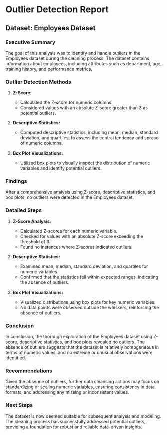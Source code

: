 

# Outlier Detection Report

## Dataset: Employees Dataset

### Executive Summary

The goal of this analysis was to identify and handle outliers in the Employees dataset during the cleaning process. The dataset contains information about employees, including attributes such as department, age, training history, and performance metrics.

### Outlier Detection Methods

1. **Z-Score:**
   - Calculated the Z-score for numeric columns.
   - Considered values with an absolute Z-score greater than 3 as potential outliers.

2. **Descriptive Statistics:**
   - Computed descriptive statistics, including mean, median, standard deviation, and quartiles, to assess the central tendency and spread of numeric columns.

3. **Box Plot Visualizations:**
   - Utilized box plots to visually inspect the distribution of numeric variables and identify potential outliers.

### Findings

After a comprehensive analysis using Z-score, descriptive statistics, and box plots, no outliers were detected in the Employees dataset.

### Detailed Steps

1. **Z-Score Analysis:**
   - Calculated Z-scores for each numeric variable.
   - Checked for values with an absolute Z-score exceeding the threshold of 3.
   - Found no instances where Z-scores indicated outliers.

2. **Descriptive Statistics:**
   - Examined mean, median, standard deviation, and quartiles for numeric variables.
   - Confirmed that the statistics fell within expected ranges, indicating the absence of outliers.

3. **Box Plot Visualizations:**
   - Visualized distributions using box plots for key numeric variables.
   - No data points were observed outside the whiskers, reinforcing the absence of outliers.

### Conclusion

In conclusion, the thorough exploration of the Employees dataset using Z-score, descriptive statistics, and box plots revealed no outliers. The absence of outliers suggests that the dataset is relatively homogeneous in terms of numeric values, and no extreme or unusual observations were identified.

### Recommendations

Given the absence of outliers, further data cleansing actions may focus on standardizing or scaling numeric variables, ensuring consistency in data formats, and addressing any missing or inconsistent values.

### Next Steps

The dataset is now deemed suitable for subsequent analysis and modeling. The cleaning process has successfully addressed potential outliers, providing a foundation for robust and reliable data-driven insights.
